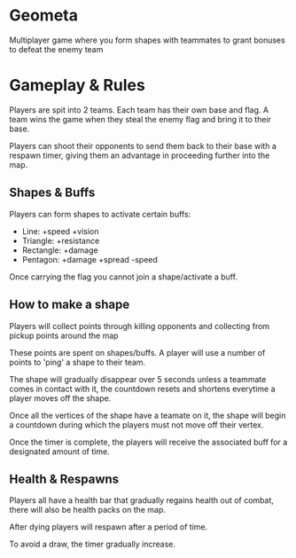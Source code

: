 # Geometa
Multiplayer game where you form shapes with teammates to grant bonuses to defeat the enemy team

# Gameplay & Rules
Players are spit into 2 teams. Each team has their own base and flag. A team wins the game when they steal the enemy flag and bring it to their base.

Players can shoot their opponents to send them back to their base with a respawn timer, giving them an advantage in proceeding further into the map.

## Shapes & Buffs
Players can form shapes to activate certain buffs:

 - Line: +speed +vision
 - Triangle: +resistance
 - Rectangle: +damage 
 - Pentagon: +damage +spread -speed

Once carrying the flag you cannot join a shape/activate a buff.

## How to make a shape
Players will collect points through killing opponents and collecting from pickup points around the map

These points are spent on shapes/buffs. A player will use a number of points to 'ping' a shape to their team. 

The shape will gradually disappear over 5 seconds unless a teammate comes in contact with it, the countdown resets and shortens everytime a player moves off the shape.

Once all the vertices of the shape have a teamate on it, the shape will begin a countdown during which the players must not move off their vertex.

Once the timer is complete, the players will receive the associated buff for a designated amount of time.

## Health & Respawns
Players all have a health bar that gradually regains health out of combat, there will also be health packs on the map.

After dying players will respawn after a period of time.

To avoid a draw, the timer gradually increase.



